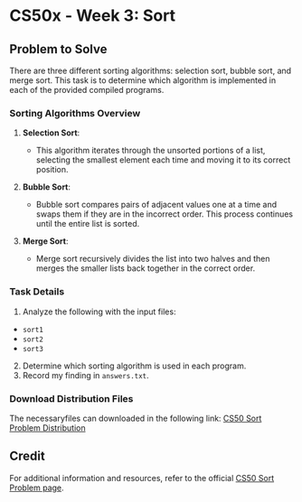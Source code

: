 # CS50x - Week 3: Sort

## Problem to Solve

There are three different sorting algorithms: selection sort, bubble sort, and merge sort. This task is to determine which algorithm is implemented in each of the provided compiled programs.

### Sorting Algorithms Overview

1. **Selection Sort**: 
   - This algorithm iterates through the unsorted portions of a list, selecting the smallest element each time and moving it to its correct position.
  
2. **Bubble Sort**: 
   - Bubble sort compares pairs of adjacent values one at a time and swaps them if they are in the incorrect order. This process continues until the entire list is sorted.

3. **Merge Sort**: 
   - Merge sort recursively divides the list into two halves and then merges the smaller lists back together in the correct order.

### Task Details

1. Analyze the following with the input files:
- `sort1`
- `sort2`
- `sort3`
2. Determine which sorting algorithm is used in each program.
3. Record my finding in `answers.txt`.

### Download Distribution Files

The necessaryfiles can downloaded in the following link:
[CS50 Sort Problem Distribution](https://cs50.harvard.edu/x/2024/psets/3/sort/)

## Credit
For additional information and resources, refer to the official [CS50 Sort Problem page](https://cs50.harvard.edu/x/2024/psets/3/sort/).
